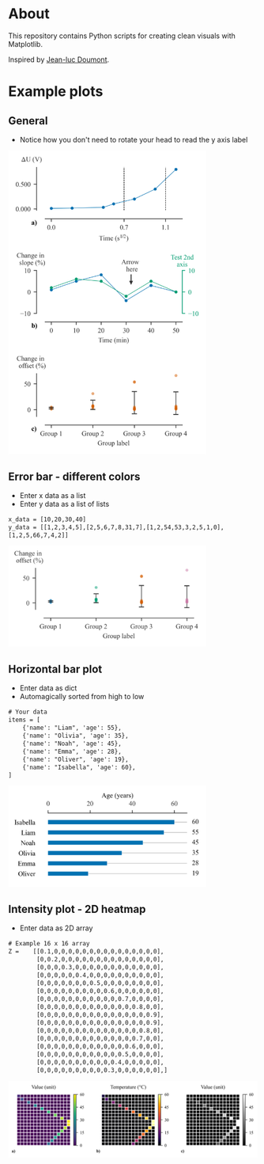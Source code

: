 # About
This repository contains Python scripts for creating clean visuals with Matplotlib.

Inspired by <a href="https://www.principiae.be/">Jean-luc Doumont</a>.

# Example plots

## General
- Notice how you don't need to rotate your head to read the y axis label
<img src="https://github.com/GillesOdb/clean-matplotlib-plots/blob/main/deault_plot/output_plot.png" width="400">

## Error bar - different colors
- Enter x data as a list
- Enter y data as a list of lists

```
x_data = [10,20,30,40]
y_data = [[1,2,3,4,5],[2,5,6,7,8,31,7],[1,2,54,53,3,2,5,1,0],[1,2,5,66,7,4,2]]
```

<img src="https://github.com/GillesOdb/clean-matplotlib-plots/blob/main/errorbar_plot_different_colors/output_plot.png" width="400">

## Horizontal bar plot
- Enter data as dict
- Automagically sorted from high to low

```
# Your data
items = [
    {'name': "Liam", 'age': 55},
    {'name': "Olivia", 'age': 35},
    {'name': "Noah", 'age': 45},
    {'name': "Emma", 'age': 28},
    {'name': "Oliver", 'age': 19},
    {'name': "Isabella", 'age': 60},
]
```

<img src="https://github.com/GillesOdb/clean-matplotlib-plots/blob/main/horizontal_barplot/horizontal_barplot.png" width="400">
 
## Intensity plot - 2D heatmap
- Enter data as 2D array
```
# Example 16 x 16 array
Z =    [[0.1,0,0,0,0,0,0,0,0,0,0,0,0,0,0,0],
        [0,0.2,0,0,0,0,0,0,0,0,0,0,0,0,0,0],
        [0,0,0,0.3,0,0,0,0,0,0,0,0,0,0,0,0],
        [0,0,0,0,0,0.4,0,0,0,0,0,0,0,0,0,0],
        [0,0,0,0,0,0,0,0.5,0,0,0,0,0,0,0,0],
        [0,0,0,0,0,0,0,0,0,0.6,0,0,0,0,0,0],
        [0,0,0,0,0,0,0,0,0,0,0,0.7,0,0,0,0],
        [0,0,0,0,0,0,0,0,0,0,0,0,0,0.8,0,0],
        [0,0,0,0,0,0,0,0,0,0,0,0,0,0,0,0.9],
        [0,0,0,0,0,0,0,0,0,0,0,0,0,0,0,0.9],
        [0,0,0,0,0,0,0,0,0,0,0,0,0,0,0.8,0],
        [0,0,0,0,0,0,0,0,0,0,0,0,0,0.7,0,0],
        [0,0,0,0,0,0,0,0,0,0,0,0,0.6,0,0,0],
        [0,0,0,0,0,0,0,0,0,0,0,0.5,0,0,0,0],
        [0,0,0,0,0,0,0,0,0,0,0.4,0,0,0,0,0],
        [0,0,0,0,0,0,0,0,0,0.3,0,0,0,0,0,0],]
```
<img src="https://github.com/GillesOdb/clean-matplotlib-plots/blob/main/intensity_plot/output_plot.png" width="600">

